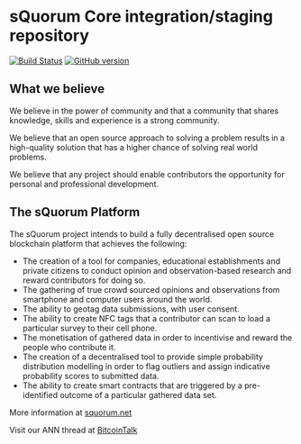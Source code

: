 sQuorum Core integration/staging repository
=====================================

[![Build Status](https://travis-ci.com/heliumchain/squorum.svg?branch=master)](https://travis-ci.com/heliumchain/squorum) [![GitHub version](https://badge.fury.io/gh/heliumchain%2Fsquorum.svg)](https://badge.fury.io/gh/heliumchain%2Fsquorum)


## What we believe

We believe in the power of community and that a community that shares knowledge, skills and experience is a strong community. 

We believe that an open source approach to solving a problem results in a high-quality solution that has a higher chance of solving real world problems.

We believe that any project should enable contributors the opportunity for personal and professional development.

## The sQuorum Platform

The sQuorum project intends to build a fully decentralised open source blockchain platform that achieves the following:

* The creation of a tool for companies, educational establishments and private citizens to conduct opinion and observation-based research and reward contributors for doing so.
* The gathering of true crowd sourced opinions and observations from smartphone and computer users around the world.
* The ability to geotag data submissions, with user consent.
* The ability to create NFC tags that a contributor can scan to load a particular survey to their cell phone.
* The monetisation of gathered data in order to incentivise and reward the people who contribute it.
* The creation of a decentralised tool to provide simple probability distribution modelling in order to flag outliers and assign indicative probability scores to submitted data.
* The ability to create smart contracts that are triggered by a pre-identified outcome of a particular gathered data set.




More information at [squorum.net](https://squorum.net/)

Visit our ANN thread at [BitcoinTalk](https://bitcointalk.org/index.php?topic=1809278.0)

